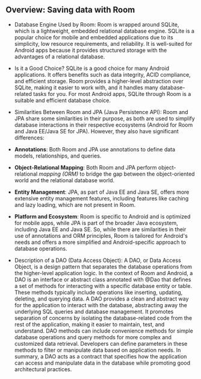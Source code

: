 ## Overview: Saving data with Room
- Database Engine Used by Room:
Room is wrapped around SQLite, which is a lightweight, embedded relational database engine. SQLite is a popular choice for mobile and embedded applications due to its simplicity, low resource requirements, and reliability. It is well-suited for Android apps because it provides structured storage with the advantages of a relational database.
- Is it a Good Choice?
SQLite is a good choice for many Android applications. It offers benefits such as data integrity, ACID compliance, and efficient storage. Room provides a higher-level abstraction over SQLite, making it easier to work with, and it handles many database-related tasks for you. For most Android apps, SQLite through Room is a suitable and efficient database choice.

- Similarities Between Room and JPA (Java Persistence API):
Room and JPA share some similarities in their purpose, as both are used to simplify database interactions in their respective ecosystems (Android for Room and Java EE/Java SE for JPA). However, they also have significant differences:
- **Annotations**: Both Room and JPA use annotations to define data models, relationships, and queries.
- **Object-Relational Mapping**: Both Room and JPA perform object-relational *mapping (ORM)* to bridge the gap between the object-oriented world and the relational database world.
- **Entity Management**: JPA, as part of Java EE and Java SE, offers more extensive entity management features, including features like caching and lazy loading, which are not present in Room.
- **Platform and Ecosystem**: Room is specific to Android and is optimized for mobile apps, while JPA is part of the broader Java ecosystem, including Java EE and Java SE.
So, while there are similarities in their use of annotations and ORM principles, Room is tailored for Android's needs and offers a more simplified and Android-specific approach to database operations.

- Description of a DAO (Data Access Object):
A DAO, or Data Access Object, is a design pattern that separates the database operations from the higher-level application logic. In the context of Room and Android, a DAO is an interface or abstract class annotated with @Dao that defines a set of methods for interacting with a specific database entity or table. These methods typically include operations like inserting, updating, deleting, and querying data.
A DAO provides a clean and abstract way for the application to interact with the database, abstracting away the underlying SQL queries and database management. It promotes separation of concerns by isolating the database-related code from the rest of the application, making it easier to maintain, test, and understand.
DAO methods can include convenience methods for simple database operations and query methods for more complex and customized data retrieval. Developers can define parameters in these methods to filter or manipulate data based on application needs. In summary, a DAO acts as a contract that specifies how the application can access and manipulate data in the database while promoting good architectural practices.